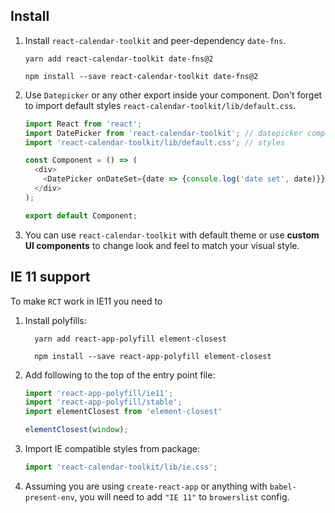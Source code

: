 ## Install
1. Install `react-calendar-toolkit` and peer-dependency `date-fns`.

    ```shell script
    yarn add react-calendar-toolkit date-fns@2
    ```
    ```shell script
    npm install --save react-calendar-toolkit date-fns@2
    ```
   
2. Use `Datepicker` or any other export inside your component. Don't forget to import default styles `react-calendar-toolkit/lib/default.css`.

    ```js static
    import React from 'react';
    import DatePicker from 'react-calendar-toolkit'; // datepicker component
    import 'react-calendar-toolkit/lib/default.css'; // styles
    
    const Component = () => (
      <div>
        <DatePicker onDateSet={date => {console.log('date set', date)}} />
      </div>
    );
    
    export default Component;
    ``` 
3. You can use `react-calendar-toolkit` with default theme or use **custom UI components** to change look and feel to match your visual style.

## IE 11 support

To make `RCT` work in IE11 you need to 

1. Install polyfills:

    ```shell script
      yarn add react-app-polyfill element-closest
    ```
    ```shell script
      npm install --save react-app-polyfill element-closest
    ```

2. Add following to the top of the entry point file:

    ```js static
    import 'react-app-polyfill/ie11';
    import 'react-app-polyfill/stable';
    import elementClosest from 'element-closest'
    
    elementClosest(window);
    ```

3. Import IE compatible styles from package:

    ```js static
    import 'react-calendar-toolkit/lib/ie.css';
    ```
4. Assuming you are using `create-react-app` or anything with `babel-present-env`, you will need to add `"IE 11"` to `browerslist` config.